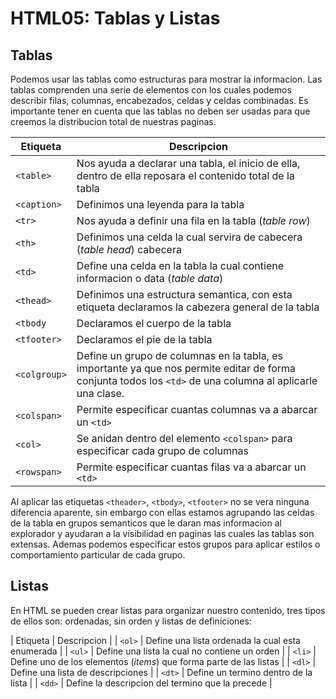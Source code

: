 # HTML05: Tablas y Listas

## Tablas 

Podemos usar las tablas como estructuras para mostrar la informacion. Las tablas comprenden una serie de elementos con los cuales podemos describir filas, columnas, encabezados, celdas y celdas combinadas. Es importante tener en cuenta que las tablas no deben ser usadas para que creemos la distribucion total de nuestras paginas. 

| Etiqueta | Descripcion | 
| -------- | ----------- | 
| `<table>`| Nos ayuda a declarar una tabla, el inicio de ella, dentro de ella reposara el contenido total de la tabla            | 
| `<caption>` | Definimos una leyenda para la tabla |
| `<tr>`   | Nos ayuda a definir una fila en la tabla (*table row*)        | 
| `<th>`   | Definimos una celda la cual servira de cabecera (*table head*) cabecera         | 
| `<td>`   | Define una celda en la tabla la cual contiene informacion o data (*table data*)    | 
| `<thead>` | Definimos una estructura semantica, con esta etiqueta declaramos la cabezera general de la tabla |
| `<tbody` | Declaramos el cuerpo de la tabla |
| `<tfooter>` | Declaramos el pie de la tabla |
| `<colgroup>` | Define un grupo de columnas en la tabla, es importante ya que nos permite editar de forma conjunta todos los `<td>` de una columna al aplicarle una clase.
| `<colspan>` | Permite especificar cuantas columnas va a abarcar un `<td>` |
| `<col>` | Se anidan dentro del elemento `<colspan>` para especificar cada grupo de columnas |
| `<rowspan>` | Permite especificar cuantas filas va a abarcar un `<td>` |

Al aplicar las etiquetas `<theader>`, `<tbody>`, `<tfooter>` no se vera ninguna diferencia aparente, sin embargo con ellas estamos agrupando las celdas de la tabla en grupos semanticos que le daran mas informacion al explorador y ayudaran a la visibilidad en paginas las cuales las tablas son extensas. Ademas podemos especificar estos grupos para aplicar estilos o comportamiento particular de cada grupo. 

## Listas

En HTML se pueden crear listas para organizar nuestro contenido, tres tipos de ellos son: ordenadas, sin orden y listas de definiciones: 

| Etiqueta | Descripcion |
| `<ol>` | Define una lista ordenada la cual esta enumerada |
| `<ul>` | Define una lista la cual no contiene un orden |
| `<li>` | Define uno de los elementos (*items*) que forma parte de las listas |
| `<dl>` | Define una lista de descripciones |
| `<dt>` | Define un termino dentro de la lista |
| `<dd>` | Define la descripcion del termino que la precede |